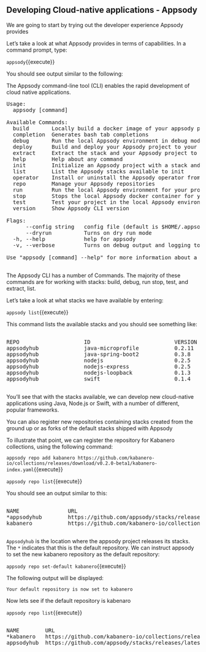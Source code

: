 ## Developing Cloud-native applications - Appsody

We are going to start by trying out the developer experience Appsody provides

Let’s take a look at what Appsody provides in terms of capabilities. In a command prompt, type:

`appsody`{{execute}}

You should see output similar to the following:

The Appsody command-line tool (CLI) enables the rapid development of cloud native applications.


<pre>
Usage:
  appsody [command]

Available Commands:
  build       Locally build a docker image of your appsody project
  completion  Generates bash tab completions
  debug       Run the local Appsody environment in debug mode
  deploy      Build and deploy your Appsody project to your Kubernetes cluster
  extract     Extract the stack and your Appsody project to a local directory
  help        Help about any command
  init        Initialize an Appsody project with a stack and template app
  list        List the Appsody stacks available to init
  operator    Install or uninstall the Appsody operator from your Kubernetes cluster.
  repo        Manage your Appsody repositories
  run         Run the local Appsody environment for your project
  stop        Stops the local Appsody docker container for your project
  test        Test your project in the local Appsody environment
  version     Show Appsody CLI version

Flags:
      --config string   config file (default is $HOME/.appsody/.appsody.yaml)
      --dryrun          Turns on dry run mode
  -h, --help            help for appsody
  -v, --verbose         Turns on debug output and logging to a file in $HOME/.appsody/logs

Use "appsody [command] --help" for more information about a command.

</pre>

The Appsody CLI has a number of Commands. The majority of these commands are for working with stacks: build, debug, run stop, test, and extract, list.

Let’s take a look at what stacks we have available by entering:

`appsody list`{{execute}}

This command lists the available stacks and you should see something like:

<pre>

REPO                    ID                          VERSION     TEMPLATES   DESCRIPTION
appsodyhub              java-microprofile           0.2.11      *default    Eclipse MicroProfile using OpenJ9 and Maven
appsodyhub              java-spring-boot2           0.3.8       *default    Spring Boot using OpenJ9 and Maven
appsodyhub              nodejs                      0.2.5       *simple     Runtime for Node.js applications
appsodyhub              nodejs-express              0.2.5       *simple     Express web framework for Node.js
appsodyhub              nodejs-loopback             0.1.3       *scaffold   LoopBack API framework for Node.js
appsodyhub              swift                       0.1.4       *simple     Runtime for Swift applications

</pre>


You’ll see that with the stacks available, we can develop new cloud-native applications using Java, Node.js or Swift, with a number of different, popular frameworks.


You can also register new repositories containing stacks created from the ground up or as forks of the default stacks shipped with Appsody


To illustrate that point, we can register the repository for Kabanero collections, using the following command:

`appsody repo add kabanero https://github.com/kabanero-io/collections/releases/download/v0.2.0-beta1/kabanero-index.yaml`{{execute}}

`appsody repo list`{{execute}}

You should see an output similar to this:


<pre>

NAME               URL
*appsodyhub        https://github.com/appsody/stacks/releases/latest/download/incubator-index.yaml
kabanero           https://github.com/kabanero-io/collections/releases/download/v0.2.0-beta1/kabanero-index.yaml

</pre>


`Appsodyhub` is the location where the appsody project releases its stacks. The `*` indicates that this is the default repository. We can instruct appsody to set the new kabanero repository as the default repository:

`appsody repo set-default kabanero`{{execute}}

The following output will be displayed:

`Your default repository is now set to kabanero`

Now lets see if the default repository is kabenaro

`appsody repo list`{{execute}}

<pre>

NAME      	URL
*kabanero 	https://github.com/kabanero-io/collections/releases/download/v0.2.0-beta1/kabanero-index.yaml
appsodyhub	https://github.com/appsody/stacks/releases/latest/download/incubator-index.yaml

</pre>
